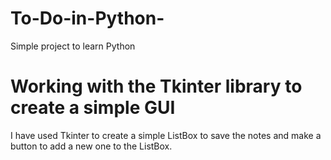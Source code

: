 # To-Do-in-Python-
Simple project to learn Python

# Working with the Tkinter library to create a simple GUI
  I have used Tkinter to create a simple ListBox to save the notes and make a button to add a new one to the ListBox.
